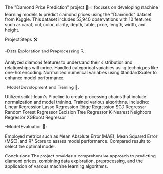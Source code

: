 The "Diamond Price Prediction" project 💎📈 focuses on developing machine learning models to predict diamond prices using the "Diamonds" dataset from Kaggle. 
This dataset includes 53,940 observations with 10 features such as carat, cut, color, clarity, depth, table, price, length, width, and height.

Project Steps 🛠️

-Data Exploration and Preprocessing 🔍:

Analyzed diamond features to understand their distribution and relationships with price.
Handled categorical variables using techniques like one-hot encoding.
Normalized numerical variables using StandardScaler to enhance model performance.

-Model Development and Training 🤖:

Utilized scikit-learn's Pipeline to create processing chains that include normalization and model training.
Trained various algorithms, including:
Linear Regression
Lasso Regression
Ridge Regression
SGD Regressor
Random Forest Regressor
Decision Tree Regressor
K-Nearest Neighbors Regressor
XGBoost Regressor

-Model Evaluation 📝:

Employed metrics such as Mean Absolute Error (MAE), Mean Squared Error (MSE), and R² Score to assess model performance.
Compared results to select the optimal model.


Conclusions
The project provides a comprehensive approach to predicting diamond prices, combining data exploration, preprocessing, and the application of various machine learning algorithms.
